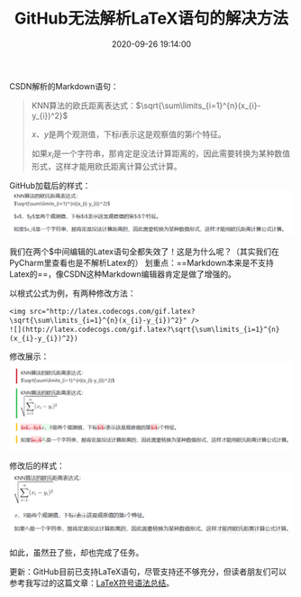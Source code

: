 ﻿---
title: GitHub无法解析LaTeX语句的解决方法
date: 2020-09-26 19:14:00
summary: 本文介绍Github无法解析LaTeX语句的解决方法。
mathjax: true
tags:
- Git
- GitHub
- LaTeX
categories:
- 开发技术
---

CSDN解析的Markdown语句：

> KNN算法的欧氏距离表达式：$\sqrt{\sum\limits_{i=1}^{n}(x_{i}-y_{i})^2}$
>
> $x$、$y$是两个观测值，下标$i$表示这是观察值的第$i$个特征。
>
> 如果$x_i$是一个字符串，那肯定是没法计算距离的，因此需要转换为某种数值形式，这样才能用欧氏距离计算公式计算。

GitHub加载后的样式：
![](../../../images/软件开发/Git/GitHub无法解析LaTeX语句的解决方法/1.png)

我们在两个\$中间编辑的Latex语句全都失效了！这是为什么呢？（其实我们在PyCharm里查看也是不解析Latex的）
划重点：==Markdown本来是不支持Latex的==，像CSDN这种Markdown编辑器肯定是做了增强的。

以根式公式为例，有两种修改方法：
```
<img src="http://latex.codecogs.com/gif.latex?\sqrt{\sum\limits_{i=1}^{n}(x_{i}-y_{i})^2}" />
![](http://latex.codecogs.com/gif.latex?\sqrt{\sum\limits_{i=1}^{n}(x_{i}-y_{i})^2})
```

修改展示：
![](../../../images/软件开发/Git/GitHub无法解析LaTeX语句的解决方法/2.png)

修改后的样式：
![](../../../images/软件开发/Git/GitHub无法解析LaTeX语句的解决方法/3.png)

如此，虽然丑了些，却也完成了任务。

更新：GitHub目前已支持LaTeX语句，尽管支持还不够充分，但读者朋友们可以参考我写过的这篇文章：[LaTeX符号语法总结](https://blankspace.blog.csdn.net/article/details/104517063)。
